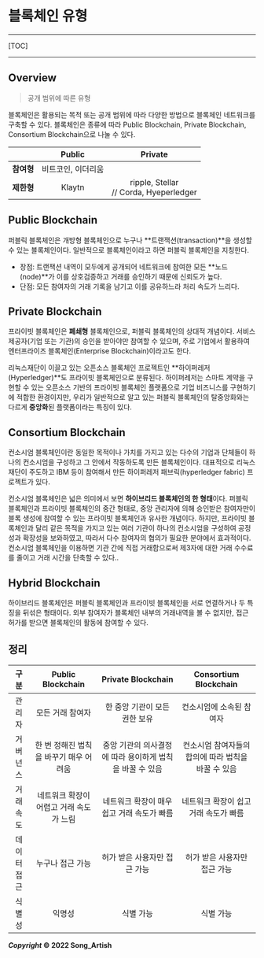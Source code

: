 # 블록체인 유형

---

[TOC]

---



## Overview

> 공개 범위에 따른 유형

블록체인은 활용되는 목적 또는 공개 범위에 따라 다양한 방법으로 블록체인 네트워크를 구축할 수 있다. 블록체인은 종류에 따라 Public Blockchain, Private Blockchain, Consortium Blockchain으로 나눌 수 있다.

|            |       Public       |                   Private                   |
| :--------: | :----------------: | :-----------------------------------------: |
| **참여형** | 비트코인, 이더리움 |                                             |
| **제한형** |       Klaytn       | ripple, Stellar<br />// Corda, Hyeperledger |



## Public Blockchain

퍼블릭 블록체인은 개방형 블록체인으로 누구나 **트랜잭션(transaction)**을 생성할 수 있는 블록체인이다. 일반적으로 블록체인이라고 하면 퍼블릭 블록체인을 지칭한다.

- 장점: 트랜잭션 내역이 모두에게 공개되어 네트워크에 참여한 모든 **노드(node)**가 이를 상호검증하고 거래를 승인하기 때문에 신뢰도가 높다.
- 단점: 모든 참여자의 거래 기록을 남기고 이를 공유하느라 처리 속도가 느리다.



## Private Blockchain

프라이빗 블록체인은 **폐쇄형** 블록체인으로, 퍼블릭 블록체인의 상대적 개념이다. 서비스 제공자(기업 또는 기관)의 승인을 받아야만 참여할 수 있으며, 주로 기업에서 활용하여 엔터프라이즈 블록체인(Enterprise Blockchain)이라고도 한다.

리눅스재단이 이끌고 있는 오픈소스 블록체인 프로젝트인 **하이퍼레저(Hyperledger)**도 프라이빗 블록체인으로 분류된다. 하이퍼레저는 스마트 계약을 구현할 수 있는 오픈소스 기반의 프라이빗 블록체인 플랫폼으로 기업 비즈니스를 구현하기에 적합한 환경이지만, 우리가 일반적으로 알고 있는 퍼블릭 블록체인의 탈중앙화와는 다르게 **중앙화**된 플랫폼이라는 특징이 있다.



## Consortium Blockchain

컨소시엄 블록체인이란 동일한 목적이나 가치를 가지고 있는 다수의 기업과 단체들이 하나의 컨소시엄을 구성하고 그 안에서 작동하도록 만든 블록체인이다. 대표적으로 리눅스재단이 주도하고 IBM 등이 참여해서 만든 하이퍼레저 패브릭(hyperledger fabric) 프로젝트가 있다.

컨소시엄 블록체인은 넓은 의미에서 보면 **하이브리드 블록체인의 한 형태**이다. 퍼블릭 블록체인과 프라이빗 블록체인의 중간 형태로, 중앙 관리자에 의해 승인받은 참여자만이 블록 생성에 참여할 수 있는 프라이빗 블록체인과 유사한 개념이다. 하지만, 프라이빗 블록체인과 달리 같은 목적을 가지고 있는 여러 기관이 하나의 컨소시엄을 구성하여 공정성과 확장성을 보와하였고, 따라서 다수 참여자의 협의가 필요한 분야에서 효과적이다. 컨소시엄 블록체인을 이용하면 기관 간에 직접 거래함으로써 제3자에 대한 거래 수수료를 줄이고 거래 시간을 단축할 수 있다..



## Hybrid Blockchain

하이브리드 블록체인은 퍼블릭 블록체인과 프라이빗 블록체인을 서로 연결하거나 두 특징을 뒤섞은 형태이다. 외부 참여자가 블록체인 내부의 거래내역을 볼 수 없지만, 접근 허가를 받으면 블록체인의 활동에 참여할 수 있다.



## 정리

|    구분     |            Public Blockchain            |                    Private Blockchain                    |                Consortium Blockchain                |
| :---------: | :-------------------------------------: | :------------------------------------------------------: | :-------------------------------------------------: |
|   관리자    |            모든 거래 참여자             |              한 중앙 기관이 모든 권한 보유               |              컨소시엄에 소속된 참여자               |
|  거버넌스   | 한 번 정해진 법칙을 바꾸기 매우 어려움  | 중앙 기관의 의사결정에 따라 용이하게 법칙을 바꿀 수 있음 | 컨소시엄 참여자들의 합의에 따라 법칙을 바꿀 수 있음 |
|  거래속도   | 네트워크 확장이 어렵고 거래 속도가 느림 |        네트워크 확장이 매우 쉽고 거래 속도가 빠름        |        네트워크 확장이 쉽고 거래 속도가 빠름        |
| 데이터 접근 |            누구나 접근 가능             |               허가 받은 사용자만 접근 가능               |            허가 받은 사용자만 접근 가능             |
|   식별성    |                 익명성                  |                        식별 가능                         |                      식별 가능                      |



***Copyright* © 2022 Song_Artish**